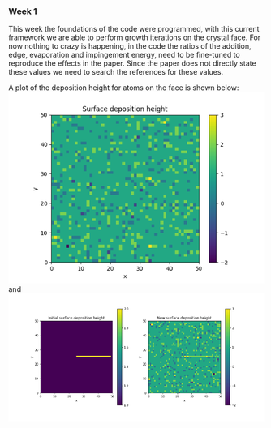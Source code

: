 ### Week 1

This week the foundations of the code were programmed, with this current framework we are able to perform growth iterations on the crystal face.
For now nothing to crazy is happening, in the code the ratios of the addition, edge, evaporation and impingement energy, need to be fine-tuned to reproduce the effects in the paper.
Since the paper does not directly state these values we need to search the references for these values.

A plot of the deposition height for atoms on the face is shown below:
![picture](week1.png)
and
![picture](week1b.png)